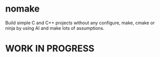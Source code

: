 # nomake

Build simple C and C++ projects without any configure, make, cmake or ninja by using AI and make lots of assumptions.

# WORK IN PROGRESS
